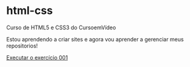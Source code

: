 # html-css
 Curso de HTML5 e CSS3 do CursoemVídeo

 Estou aprendendo a criar sites e agora vou aprender a gerenciar meus repositorios!

<a href="https://rodrigo2208.github.io/html-css/exercicios/ex001">Executar o exercício 001<a>